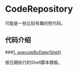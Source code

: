 # CodeRepository
可能是一些比较有趣的短代码。

## 代码介绍

###[1. executeByDate(Shell)](https://github.com/ghh3809/CodeRepository/Shell/executeByDate/executeByDate.sh)

按日期执行的Shell脚本模板。